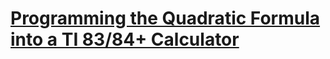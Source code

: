# [Programming the Quadratic Formula into a TI 83/84+ Calculator](https://org.coloradomesa.edu/~mapierce2/quadratic/)
